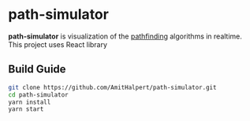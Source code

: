 # path-simulator
**path-simulator** is visualization of the [pathfinding](https://en.wikipedia.org/wiki/Pathfinding) algorithms in realtime. <br>
This project uses React library

## Build Guide
```bash
git clone https://github.com/AmitHalpert/path-simulator.git
cd path-simulator
yarn install
yarn start
```
